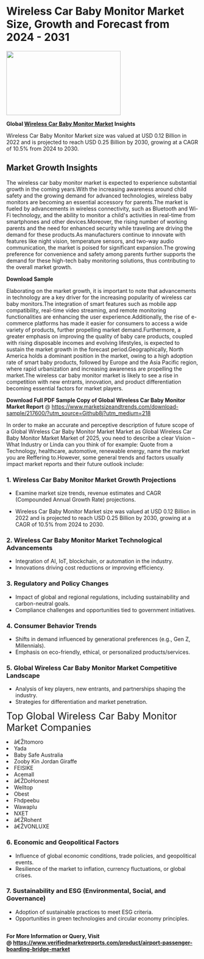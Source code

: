 <H1>Wireless Car Baby Monitor Market Size, Growth and Forecast from 2024 - 2031</H1><img class="aligncenter size-medium wp-image-584254" src="https://thirdeyenews.in/wp-content/uploads/2024/09/Global-Market-Research-300x168.jpeg" alt="" width="300" height="168" /><p><strong>Global&nbsp;<a href="https://www.marketsizeandtrends.com/download-sample/217600/?utm_source=Github8j?utm_medium=218">Wireless Car Baby Monitor Market</a> Insights</strong></p><p>Wireless Car Baby Monitor Market size was valued at USD 0.12 Billion in 2022 and is projected to reach USD 0.25 Billion by 2030, growing at a CAGR of 10.5% from 2024 to 2030.</p><p><h2>Market Growth Insights</h2> <p>The wireless car baby monitor market is expected to experience substantial growth in the coming years.With the increasing awareness around child safety and the growing demand for advanced technologies, wireless baby monitors are becoming an essential accessory for parents.The market is fueled by advancements in wireless connectivity, such as Bluetooth and Wi-Fi technology, and the ability to monitor a child's activities in real-time from smartphones and other devices.Moreover, the rising number of working parents and the need for enhanced security while traveling are driving the demand for these products.As manufacturers continue to innovate with features like night vision, temperature sensors, and two-way audio communication, the market is poised for significant expansion.The growing preference for convenience and safety among parents further supports the demand for these high-tech baby monitoring solutions, thus contributing to the overall market growth.</p> <p><strong>Download Sample</strong></p> <p>Elaborating on the market growth, it is important to note that advancements in technology are a key driver for the increasing popularity of wireless car baby monitors.The integration of smart features such as mobile app compatibility, real-time video streaming, and remote monitoring functionalities are enhancing the user experience.Additionally, the rise of e-commerce platforms has made it easier for consumers to access a wide variety of products, further propelling market demand.Furthermore, a greater emphasis on improving the quality of baby care products, coupled with rising disposable incomes and evolving lifestyles, is expected to sustain the market growth in the forecast period.Geographically, North America holds a dominant position in the market, owing to a high adoption rate of smart baby products, followed by Europe and the Asia Pacific region, where rapid urbanization and increasing awareness are propelling the market.The wireless car baby monitor market is likely to see a rise in competition with new entrants, innovation, and product differentiation becoming essential factors for market players.</p> <p><span class=""><strong>Download Full PDF Sample Copy of Global Wireless Car Baby Monitor Market Report</strong> @ <a href="https://www.marketsizeandtrends.com/download-sample/217600/?utm_source=Github8j?utm_medium=218" target="_blank">https://www.marketsizeandtrends.com/download-sample/217600/?utm_source=Github8j?utm_medium=218</a></span></p><p>In order to make an accurate and perceptive description of future scope of a Global&nbsp;Wireless Car Baby Monitor Market Market as Global&nbsp;Wireless Car Baby Monitor Market Market of 2025, you need to describe a clear Vision &ndash; What Industry or Linda can you think of for example: Quote from a Technology, healthcare, automotive, renewable energy, name the market you are Reffering to.However, some general trends and factors usually impact market reports and their future outlook include:</p><h3>1.&nbsp;<strong>Wireless Car Baby Monitor Market Growth Projections</strong></h3><ul><li>Examine market size trends, revenue estimates and CAGR (Compounded Annual Growth Rate) projections.</li><li><p>Wireless Car Baby Monitor Market size was valued at USD 0.12 Billion in 2022 and is projected to reach USD 0.25 Billion by 2030, growing at a CAGR of 10.5% from 2024 to 2030.</p></li></ul><h3>2.&nbsp;<strong>Wireless Car Baby Monitor Market Technological Advancements</strong></h3><ul><li>Integration of AI, IoT, blockchain, or automation in the industry.</li><li>Innovations driving cost reductions or improving efficiency.</li></ul><h3>3.&nbsp;<strong>Regulatory and Policy Changes</strong></h3><ul><li>Impact of global and regional regulations, including sustainability and carbon-neutral goals.</li><li>Compliance challenges and opportunities tied to government initiatives.</li></ul><h3>4.&nbsp;<strong>Consumer Behavior Trends</strong></h3><ul><li>Shifts in demand influenced by generational preferences (e.g., Gen Z, Millennials).</li><li>Emphasis on eco-friendly, ethical, or personalized products/services.</li></ul><h3>5.&nbsp;<strong>Global Wireless Car Baby Monitor Market Competitive Landscape</strong></h3><ul><li>Analysis of key players, new entrants, and partnerships shaping the industry.</li><li>Strategies for differentiation and market penetration.</li></ul><p data-pm-slice="1 1 []"><span style="color: inherit; font-family: inherit; font-size: 25px;">Top Global Wireless Car Baby Monitor Market Companies</span></p><div class="" data-test-id=""><p><li>â€ŽItomoro</li><li> Yada</li><li> Baby Safe Australia</li><li> Zooby Kin Jordan Giraffe</li><li> FEISIKE</li><li> Acemall</li><li> â€ŽDoHonest</li><li> Welltop</li><li> Obest</li><li> Fhdpeebu</li><li> Wawaplu</li><li> NXET</li><li> â€ŽRohent</li><li> â€ŽVONLUXE</li></p></div><h3>6.&nbsp;<strong>Economic and Geopolitical Factors</strong></h3><ul><li>Influence of global economic conditions, trade policies, and geopolitical events.</li><li>Resilience of the market to inflation, currency fluctuations, or global crises.</li></ul><h3>7.&nbsp;<strong>Sustainability and ESG (Environmental, Social, and Governance)</strong></h3><ul><li>Adoption of sustainable practices to meet ESG criteria.</li><li>Opportunities in green technologies and circular economy principles.</li></ul><h2><strong style="font-size: 14px;">For More Information or Query, Visit @&nbsp;</strong><a style="background-color: #ffffff; font-size: 14px;" href="https://www.marketsizeandtrends.com/report/wireless-car-baby-monitor-market/" target="_blank">https://www.verifiedmarketreports.com/product/airport-passenger-boarding-bridge-market</a></h2>